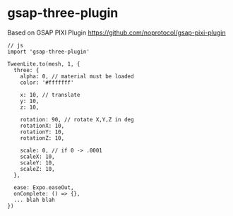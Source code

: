 # gsap-three-plugin
Based on GSAP PIXI Plugin https://github.com/noprotocol/gsap-pixi-plugin

```
// js
import 'gsap-three-plugin'

TweenLite.to(mesh, 1, {
  three: {
    alpha: 0, // material must be loaded
    color: '#fffffff'

    x: 10, // translate
    y: 10,
    z: 10,

    rotation: 90, // rotate X,Y,Z in deg
    rotationX: 10,
    rotationY: 10,
    rotationZ: 10,

    scale: 0, // if 0 -> .0001
    scaleX: 10,
    scaleY: 10,
    scaleZ: 10,
  },

  ease: Expo.easeOut,
  onComplete: () => {},
  ... blah blah
})
```


